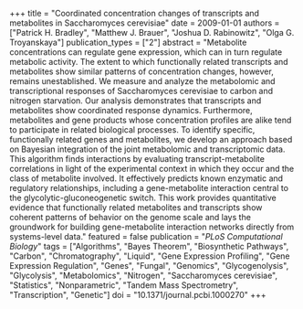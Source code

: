 +++
title = "Coordinated concentration changes of transcripts and metabolites in Saccharomyces cerevisiae"
date = 2009-01-01
authors = ["Patrick H. Bradley", "Matthew J. Brauer", "Joshua D. Rabinowitz", "Olga G. Troyanskaya"]
publication_types = ["2"]
abstract = "Metabolite concentrations can regulate gene expression, which can in turn regulate metabolic activity. The extent to which functionally related transcripts and metabolites show similar patterns of concentration changes, however, remains unestablished. We measure and analyze the metabolomic and transcriptional responses of Saccharomyces cerevisiae to carbon and nitrogen starvation. Our analysis demonstrates that transcripts and metabolites show coordinated response dynamics. Furthermore, metabolites and gene products whose concentration profiles are alike tend to participate in related biological processes. To identify specific, functionally related genes and metabolites, we develop an approach based on Bayesian integration of the joint metabolomic and transcriptomic data. This algorithm finds interactions by evaluating transcript-metabolite correlations in light of the experimental context in which they occur and the class of metabolite involved. It effectively predicts known enzymatic and regulatory relationships, including a gene-metabolite interaction central to the glycolytic-gluconeogenetic switch. This work provides quantitative evidence that functionally related metabolites and transcripts show coherent patterns of behavior on the genome scale and lays the groundwork for building gene-metabolite interaction networks directly from systems-level data."
featured = false
publication = "*PLoS Computational Biology*"
tags = ["Algorithms", "Bayes Theorem", "Biosynthetic Pathways", "Carbon", "Chromatography", "Liquid", "Gene Expression Profiling", "Gene Expression Regulation", "Genes", "Fungal", "Genomics", "Glycogenolysis", "Glycolysis", "Metabolomics", "Nitrogen", "Saccharomyces cerevisiae", "Statistics", "Nonparametric", "Tandem Mass Spectrometry", "Transcription", "Genetic"]
doi = "10.1371/journal.pcbi.1000270"
+++

